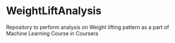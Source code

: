 # WeightLiftAnalysis
Repository to perform analysis on Weight lifting pattern as a part of Machine Learning Course in Coursera
